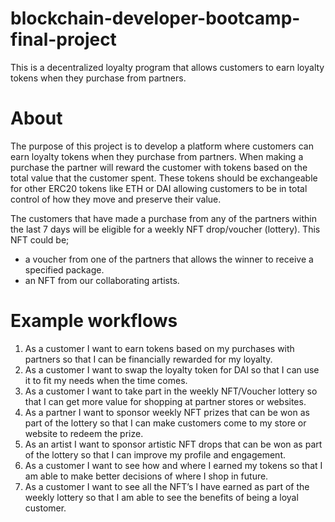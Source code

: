# blockchain-developer-bootcamp-final-project

This is a decentralized loyalty program that allows customers to earn loyalty tokens when they purchase from partners. 

# About

The purpose of this project is to develop a platform where customers can earn loyalty tokens when they purchase from partners. When making a purchase the partner will reward the customer with tokens based on the total value that the customer spent. These tokens should be exchangeable for other ERC20 tokens like ETH or DAI allowing customers to be in total control of how they move and preserve their value.

The customers that have made a purchase from any of the partners within the last 7 days will be eligible for a weekly NFT drop/voucher (lottery). This NFT could be;
* a voucher from one of the partners that allows the winner to receive a specified package. 
* an NFT from our collaborating artists.



# Example workflows
1. As a customer I want to earn tokens based on my purchases with partners so that I can be financially rewarded for my loyalty.
2. As a customer I want to swap the loyalty token for DAI so that I can use it to fit my needs when the time comes.
3. As a customer I want to take part in the weekly NFT/Voucher lottery so that I can get more value for shopping at partner stores or websites.
4. As a partner I want to sponsor weekly NFT prizes that can be won as part of the lottery so that I can make customers come to my store or website to redeem the prize.
5. As an artist I want to sponsor artistic NFT drops that can be won as part of the lottery so that I can improve my profile and engagement.
6. As a customer I want to see how and where I earned my tokens so that I am able to make better decisions of where I shop in future. 
7. As a customer I want to see all the NFT’s I have earned as part of the weekly lottery so that I am able to see the benefits of being a loyal customer.


